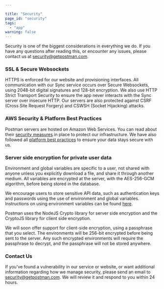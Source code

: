 ```yaml
---

title: "Security"
page_id: "security"
tags: 
  - "app"
warning: false
---
```


Security is one of the biggest considerations in everything we do. If you have any questions after reading this, or encounter any issues, please contact us at [security@getpostman.com][0].

### SSL & Secure Websockets

HTTPS is enforced for our website and provisioning interfaces. All communication with our Sync service occurs over Secure Websockets, using 2048-bit digital signatures and 128-bit encryption. We also use HTTP Strict Transport Security to ensure the app never interacts with the Sync server over insecure HTTP. Our servers are also protected against CSRF (Cross Site Request Forgery) and CSWSH (Socket Hijacking) attacks.

### AWS Security & Platform Best Practices

Postman servers are hosted on Amazon Web Services. You can read about their [security measures][1] in place to protect our infrastructure. We have also followed all [platform best practices][2] to ensure your data stays secure with us.

### Server side encryption for private user data

Environment and global variables are specific to a user, not shared with anyone unless you explicitly download a file, and share it through another medium. All variables are encrypted at the server, with the AES-256-GCM algorithm, before being stored in the database.

We encourage users to store sensitive API data, such as authentication keys and passwords using the use of environment and global variables. Instructions on using environment variables can be found [here][3].

Postman uses the NodeJS Crypto library for server side encryption and the CryptoJS library for client side encryption.

We will soon offer support for client-side encryption, using a passphrase that you select. The environments will be 256-bit encrypted before being sent to the server. Any such encrypted environments will require the passphrase to decrypt, and the passphrase will not be stored anywhere.

### Contact Us

If you've found a vulnerability in our service or website, or want additional information regarding how we manage security, please send an email to [security@getpostman.com][0]. We will review it and respond to you within 24 hours.


[0]: mailto:security@getpostman.com
[1]: http://aws.amazon.com/security/
[2]: http://aws.amazon.com/security/security-resources/
[3]: https://www.getpostman.com/docs/environments

